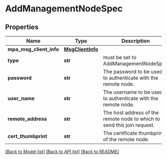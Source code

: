 # AddManagementNodeSpec

## Properties
Name | Type | Description | Notes
------------ | ------------- | ------------- | -------------
**mpa_msg_client_info** | [**MsgClientInfo**](MsgClientInfo.md) |  | [optional] 
**type** | **str** | must be set to AddManagementNodeSpec | 
**password** | **str** | The password to be used to authenticate with the remote node. | [optional] 
**user_name** | **str** | The username to be used to authenticate with the remote node. | 
**remote_address** | **str** | The host address of the remote node to which to send this join request. | 
**cert_thumbprint** | **str** | The certificate thumbprint of the remote node. | [optional] 

[[Back to Model list]](../README.md#documentation-for-models) [[Back to API list]](../README.md#documentation-for-api-endpoints) [[Back to README]](../README.md)

